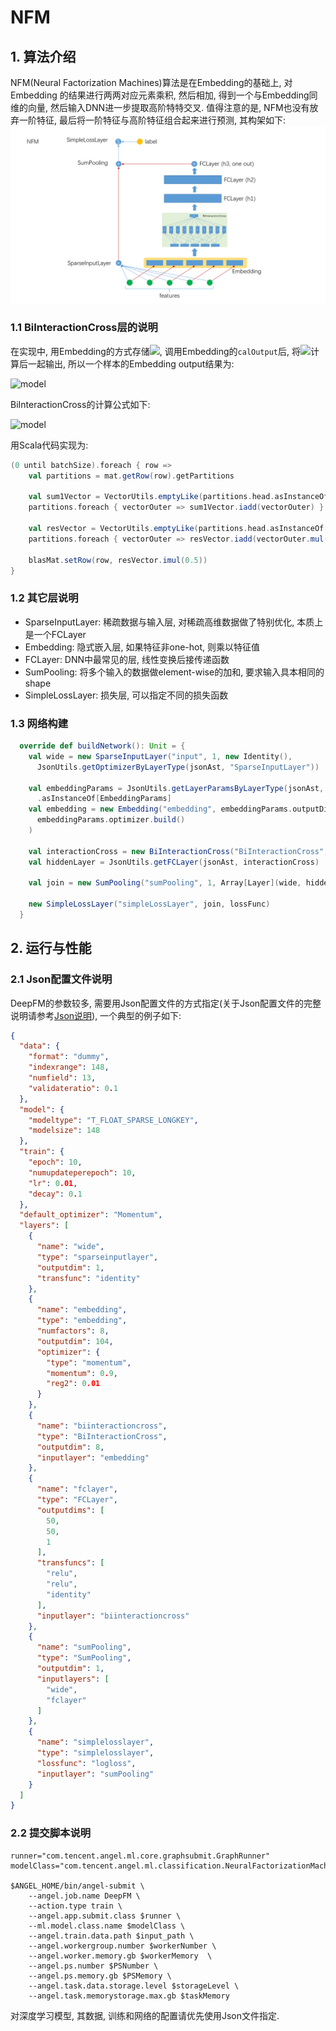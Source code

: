 # NFM

## 1. 算法介绍
NFM(Neural Factorization Machines)算法是在Embedding的基础上, 对Embedding
的结果进行两两对应元素乘积, 然后相加, 得到一个与Embedding同维的向量, 然后输入DNN进一步提取高阶特特交叉. 值得注意的是, NFM也没有放弃一阶特征, 最后将一阶特征与高阶特征组合起来进行预测, 其构架如下:
![NFM](../img/NFM.PNG)

### 1.1 BiInteractionCross层的说明
在实现中, 用Embedding的方式存储![](http://latex.codecogs.com/png.latex?\bold{v}_i), 调用Embedding的`calOutput`后, 将![](http://latex.codecogs.com/png.latex?x_i\bold{v}_i)计算后一起输出, 所以一个样本的Embedding output结果为:

![model](http://latex.codecogs.com/png.latex?\dpi{150}(x_1\bold{v}_1,x_2\bold{v}_2,x_3\bold{v}_3,\cdots,x_k\bold{v}_k)=(\bold{u}_1,\bold{u}_2,\bold{u}_3,\cdots,\bold{u}_k))

BiInteractionCross的计算公式如下:

![model](http://latex.codecogs.com/png.latex?\dpi{150}\begin{array}{ll}\sum_i\sum_{j=i+1}\bold{u}_i\otimes\bold{u}_j&=\frac{1}{2}(\sum_i\sum_j\bold{u}_i\otimes\bold{u}_j-\sum_i\bold{u}_i^2)\\\\&=\frac{1}{2}(\sum_i\bold{u}_i)\otimes(\sum_j\bold{u}_j)-\sum_i\bold{u}_i^2\\\\&=\frac{1}{2}[(\sum_i\bold{u}_i)^2-\sum_i\bold{u}_i^2]\end{array})

用Scala代码实现为:
```scala
(0 until batchSize).foreach { row =>
    val partitions = mat.getRow(row).getPartitions

    val sum1Vector = VectorUtils.emptyLike(partitions.head.asInstanceOf[Vector])
    partitions.foreach { vectorOuter => sum1Vector.iadd(vectorOuter) }

    val resVector = VectorUtils.emptyLike(partitions.head.asInstanceOf[Vector])
    partitions.foreach { vectorOuter => resVector.iadd(vectorOuter.mul(sum1Vector.sub(vectorOuter))) }

    blasMat.setRow(row, resVector.imul(0.5))
}
```

### 1.2 其它层说明
- SparseInputLayer: 稀疏数据与输入层, 对稀疏高维数据做了特别优化, 本质上是一个FCLayer
- Embedding: 隐式嵌入层, 如果特征非one-hot, 则乘以特征值
- FCLayer: DNN中最常见的层, 线性变换后接传递函数
- SumPooling: 将多个输入的数据做element-wise的加和, 要求输入具本相同的shape
- SimpleLossLayer: 损失层, 可以指定不同的损失函数

### 1.3 网络构建
```scala
  override def buildNetwork(): Unit = {
    val wide = new SparseInputLayer("input", 1, new Identity(),
      JsonUtils.getOptimizerByLayerType(jsonAst, "SparseInputLayer"))

    val embeddingParams = JsonUtils.getLayerParamsByLayerType(jsonAst, "Embedding")
      .asInstanceOf[EmbeddingParams]
    val embedding = new Embedding("embedding", embeddingParams.outputDim, embeddingParams.numFactors,
      embeddingParams.optimizer.build()
    )

    val interactionCross = new BiInteractionCross("BiInteractionCross", embeddingParams.numFactors, embedding)
    val hiddenLayer = JsonUtils.getFCLayer(jsonAst, interactionCross)

    val join = new SumPooling("sumPooling", 1, Array[Layer](wide, hiddenLayer))

    new SimpleLossLayer("simpleLossLayer", join, lossFunc)
  }
```

## 2. 运行与性能
### 2.1 Json配置文件说明
DeepFM的参数较多, 需要用Json配置文件的方式指定(关于Json配置文件的完整说明请参考[Json说明]()), 一个典型的例子如下:
```json
{
  "data": {
    "format": "dummy",
    "indexrange": 148,
    "numfield": 13,
    "validateratio": 0.1
  },
  "model": {
    "modeltype": "T_FLOAT_SPARSE_LONGKEY",
    "modelsize": 148
  },
  "train": {
    "epoch": 10,
    "numupdateperepoch": 10,
    "lr": 0.01,
    "decay": 0.1
  },
  "default_optimizer": "Momentum",
  "layers": [
    {
      "name": "wide",
      "type": "sparseinputlayer",
      "outputdim": 1,
      "transfunc": "identity"
    },
    {
      "name": "embedding",
      "type": "embedding",
      "numfactors": 8,
      "outputdim": 104,
      "optimizer": {
        "type": "momentum",
        "momentum": 0.9,
        "reg2": 0.01
      }
    },
    {
      "name": "biinteractioncross",
      "type": "BiInteractionCross",
      "outputdim": 8,
      "inputlayer": "embedding"
    },
    {
      "name": "fclayer",
      "type": "FCLayer",
      "outputdims": [
        50,
        50,
        1
      ],
      "transfuncs": [
        "relu",
        "relu",
        "identity"
      ],
      "inputlayer": "biinteractioncross"
    },
    {
      "name": "sumPooling",
      "type": "SumPooling",
      "outputdim": 1,
      "inputlayers": [
        "wide",
        "fclayer"
      ]
    },
    {
      "name": "simplelosslayer",
      "type": "simplelosslayer",
      "lossfunc": "logloss",
      "inputlayer": "sumPooling"
    }
  ]
}
```

### 2.2 提交脚本说明
```shell
runner="com.tencent.angel.ml.core.graphsubmit.GraphRunner"
modelClass="com.tencent.angel.ml.classification.NeuralFactorizationMachines"

$ANGEL_HOME/bin/angel-submit \
    --angel.job.name DeepFM \
    --action.type train \
    --angel.app.submit.class $runner \
    --ml.model.class.name $modelClass \
    --angel.train.data.path $input_path \
    --angel.workergroup.number $workerNumber \
    --angel.worker.memory.gb $workerMemory  \
    --angel.ps.number $PSNumber \
    --angel.ps.memory.gb $PSMemory \  
    --angel.task.data.storage.level $storageLevel \
    --angel.task.memorystorage.max.gb $taskMemory
```

对深度学习模型, 其数据, 训练和网络的配置请优先使用Json文件指定.


